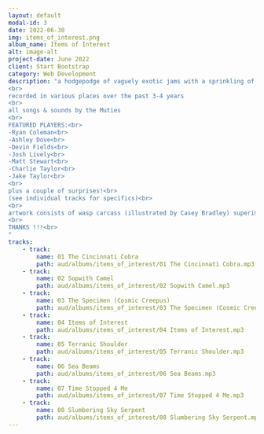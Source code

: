 ```yaml
---
layout: default
modal-id: 3
date: 2022-06-30
img: items_of_interest.png
album_name: Items of Interest
alt: image-alt
project-date: June 2022
client: Start Bootstrap
category: Web Development
description: "a hodgepodge of vaguely exotic jams with a sprinkling of punk'n'roll space dust collected & sculpted into a mystery tour thru cosmic vistas & alien locales 
<br>
recorded in various places over the past 3-4 years
<br>
all songs & sounds by the Muties
<br>
FEATURED PLAYERS:<br>
-Ryan Coleman<br>
-Ashley Dove<br>
-Devin Fields<br>
-Josh Lively<br>
-Matt Stewart<br>
-Charlie Taylor<br>
-Jake Taylor<br>
<br>
plus a couple of surprises!<br>
(see individual tracks for specifics)<br>
<br>
artwork consists of wasp carcass (illustrated by Casey Bradley) superimposed onto sunset sky (photographed by Ashley Dove)
<br>
THANKS !!!<br>
"
tracks:
    - track: 
        name: 01 The Cincinnati Cobra
        path: aud/albums/items_of_interest/01 The Cincinnati Cobra.mp3
    - track:
        name: 02 Sopwith Camel
        path: aud/albums/items_of_interest/02 Sopwith Camel.mp3
    - track: 
        name: 03 The Specimen (Cosmic Creepus)
        path: aud/albums/items_of_interest/03 The Specimen (Cosmic Creepus).mp3
    - track:
        name: 04 Items of Interest
        path: aud/albums/items_of_interest/04 Items of Interest.mp3
    - track: 
        name: 05 Terranic Shoulder
        path: aud/albums/items_of_interest/05 Terranic Shoulder.mp3
    - track:
        name: 06 Sea Beams
        path: aud/albums/items_of_interest/06 Sea Beams.mp3
    - track: 
        name: 07 Time Stopped 4 Me
        path: aud/albums/items_of_interest/07 Time Stopped 4 Me.mp3
    - track:
        name: 08 Slumbering Sky Serpent
        path: aud/albums/items_of_interest/08 Slumbering Sky Serpent.mp3
---
```

<!-- # Hello world
![My helpful screenshot](aud/albums/screenshot.jpg_site/aud/albums/items_of_interest/01 The Cincinnati Cobra.mp3) -->